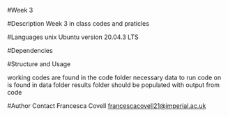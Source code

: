 #Week 3

#Description 
Week 3 in class codes and praticles 

#Languages
unix Ubuntu version 20.04.3 LTS
 
#Dependencies


#Structure and Usage

working codes are found in the code folder
necessary data to run code on is found in data folder
results folder should be populated with output from code



#Author Contact
Francesca Covell
francescacovell21@imperial.ac.uk